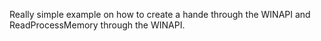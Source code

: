 Really simple example on how to create a hande through the WINAPI and ReadProcessMemory through the WINAPI.
